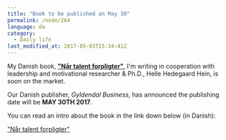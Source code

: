 ```yaml
---
title: "Book to be published on May 30"
permalink: /node/264
language: da
category:
  - Daily life
last_modified_at: 2017-05-03T15:34:41Z
---
```


My Danish book, **["Når talent forpligter"](https://www.partner-ads.com/dk/klikbanner.php?partnerid=28187&bannerid=43264&htmlurl=https://www.saxo.com/dk/naar-talent-forpligter_mads-davidsenhelle-hedegaard-heinrasmus-henning_haeftet_9788702192087)**, I'm writing in cooperation with leadership and motivational researcher & Ph.D., Helle Hedegaard Hein, is soon on the market.

Our Danish publisher, _Gyldendal Business_, has announced the publishing date will be **MAY 30TH 2017**.

You can read an intro about the book in the link down below (in Danish):

["Når talent forpligter"](https://www.partner-ads.com/dk/klikbanner.php?partnerid=28187&bannerid=43264&htmlurl=https://www.saxo.com/dk/naar-talent-forpligter_mads-davidsenhelle-hedegaard-heinrasmus-henning_haeftet_9788702192087)